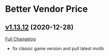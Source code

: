 # Better Vendor Price

## [v1.13.12](https://github.com/mooreatv/BetterVendorPrice/tree/v1.13.12) (2020-12-28)
[Full Changelog](https://github.com/mooreatv/BetterVendorPrice/compare/v1.13.11...v1.13.12)

- fix classic game version and pull latest molib  
